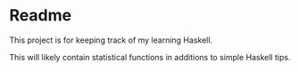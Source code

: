 # Readme
This project is for keeping track of my learning Haskell. 

This will likely contain statistical functions in additions to simple Haskell tips.
